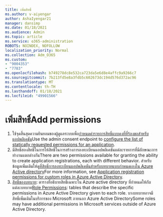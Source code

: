 ```yaml
---
title: เพิ่มสิทธิ์
ms.author: v-aiyengar
author: AshaIyengar21
manager: dansimp
ms.date: 01/18/2021
ms.audience: Admin
ms.topic: article
ms.service: o365-administration
ROBOTS: NOINDEX, NOFOLLOW
localization_priority: Normal
ms.collection: Adm_O365
ms.custom:
- "9004353"
- "7783"
ms.openlocfilehash: b749278dc8e532ca723da5e6d8e4affc9a9266c7
ms.sourcegitcommit: 7b213fd5e8a3fdb5c602673dc194d576d372ac96
ms.translationtype: MT
ms.contentlocale: th-TH
ms.lasthandoff: 01/18/2021
ms.locfileid: "49901566"
---
```

# <a name="add-permissions"></a><span data-ttu-id="26d25-102">เพิ่มสิทธิ์</span><span class="sxs-lookup"><span data-stu-id="26d25-102">Add permissions</span></span>

1. <span data-ttu-id="26d25-103">ใช้จุดสิ้นสุดความยินยอมของผู้ดูแลระบบเพื่อ[กำหนดค่ารายการสิทธิ์แบบคงที่ที่ร้องขอสำหรับแอปพลิเคชัน](https://docs.microsoft.com/azure/active-directory/develop/v2-permissions-and-consent#to-configure-the-list-of-statically-requested-permissions-for-an-application)</span><span class="sxs-lookup"><span data-stu-id="26d25-103">Use the admin consent endpoint to [configure the list of statically requested permissions for an application](https://docs.microsoft.com/azure/active-directory/develop/v2-permissions-and-consent#to-configure-the-list-of-statically-requested-permissions-for-an-application).</span></span>
1. <span data-ttu-id="26d25-104">มีสิทธิ์สองสิทธิ์ในการให้สิทธิ์ในการสร้างการลงทะเบียนแอปพลิเคชันแต่ละรายการที่มีลักษณะการทำงานแตกต่างกัน</span><span class="sxs-lookup"><span data-stu-id="26d25-104">There are two permissions available for granting the ability to create application registrations, each with different behavior.</span></span> <span data-ttu-id="26d25-105">สำหรับข้อมูลเพิ่มเติมให้ดู[ที่สิทธิ์การลงทะเบียนแอปพลิเคชันสำหรับบทบาทแบบกำหนดเองใน Azure Active directory](https://docs.microsoft.com/azure/active-directory/roles/custom-available-permissions)</span><span class="sxs-lookup"><span data-stu-id="26d25-105">For more information, see [Application registration permissions for custom roles in Azure Active Directory](https://docs.microsoft.com/azure/active-directory/roles/custom-available-permissions).</span></span>
1. <span data-ttu-id="26d25-106">[สิทธิ์ของบทบาท](https://docs.microsoft.com/azure/active-directory/roles/permissions-reference#role-permissions): ตารางที่อธิบายสิทธิ์เฉพาะใน Azure active directory ที่กำหนดให้กับแต่ละบทบาท</span><span class="sxs-lookup"><span data-stu-id="26d25-106">[Role Permissions](https://docs.microsoft.com/azure/active-directory/roles/permissions-reference#role-permissions): tables that describe the specific permissions in Azure Active Directory given to each role.</span></span> <span data-ttu-id="26d25-107">บางบทบาทอาจมีสิทธิ์เพิ่มเติมในบริการของ Microsoft ภายนอก Azure Active Directory</span><span class="sxs-lookup"><span data-stu-id="26d25-107">Some roles may have additional permissions in Microsoft services outside of Azure Active Directory.</span></span>